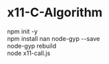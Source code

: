 # x11-C-Algorithm

 npm init -y <br />
 npm install nan node-gyp --save <br />
 node-gyp rebuild <br />
 node x11-call.js <br />

